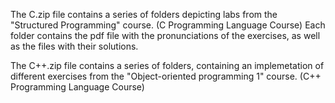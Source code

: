 The C.zip file contains a series of folders depicting labs from the "Structured Programming" course. (C Programming Language Course)
Each folder contains the pdf file with the pronunciations of the exercises, as well as the files with their solutions.

The C++.zip file contains a series of folders, containing an implemetation of different exercises from the "Object-oriented programming 1" course. 
(C++ Programming Language Course)
